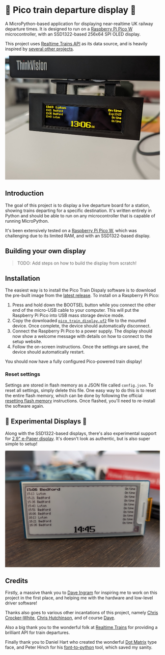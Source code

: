 # 🚂 Pico train departure display 🚂

A MicroPython-based application for displaying near-realtime UK railway
departure times. It is designed to run on a
[Raspberry Pi Pico W](https://www.raspberrypi.com/products/raspberry-pi-pico/)
microcontroller, with an SSD1322-based 256x64 SPI OLED display.

This project uses [Realtime Trains API](https://api.rtt.io/) as its data source,
and is heavily inspired by [several other projects](#credits).

![completed display](docs/images/completed.png)

## Introduction

The goal of this project is to display a live departure board for a station,
showing trains departing for a specific destination. It's written entirely in
Python and should be able to run on any microcontroller that is capable of
running MicroPython.

It's been extensively tested on a
[Raspberry Pi Pico W](https://www.raspberrypi.com/products/raspberry-pi-pico/),
which was challenging due to its limited RAM, and with an SSD1322-based display.

## Building your own display

> TODO: Add steps on how to build the display from scratch!

## Installation

The easiest way is to install the Pico Train Dispaly software is to download the
pre-built image from the
[latest release](http://github.com/tomwardio/pico_train_display/releases/latest).
To install on a Raspberry Pi Pico:

1. Press and hold down the BOOTSEL button while you connect the other end of the
   micro-USB cable to your computer. This will put the Raspberry Pi Pico into
   USB mass storage device mode.
1. Copy the downloaded
   [`pico_train_display.uf2`](https://github.com/tomwardio/pico_train_display/releases/latest/download/pico_train_display.uf2)
   file to the mounted device. Once complete, the device should automatically
   disconnect.
1. Connect the Raspberry Pi Pico to a power supply. The display should now show
   a welcome message with details on how to connect to the setup website.
1. Follow the on-screen instructions. Once the settings are saved, the device
   should automatically restart.

You should now have a fully configured Pico-powered train display!

### Reset settings

Settings are stored in flash memory as a JSON file called `config.json`. To
reset all settings, simply delete this file. One easy way to do this is to reset
the entire flash memory, which can be done by following the official
[resetting flash memory](https://www.raspberrypi.com/documentation/microcontrollers/raspberry-pi-pico.html#resetting-flash-memory)
instructions. Once flashed, you'll need to re-install the software again.

## 🚧 Experimental Displays 🚧

Along with the SSD1322-based displays, there's also experimental support for
[2.9" e-Paper display](https://www.waveshare.com/wiki/Pico-ePaper-2.9-B). It's
doesn't look as authentic, but is also super simple to setup!

![ePaper display](docs/images/epaper_display.png)

## Credits

Firstly, a massive thank you to [Dave Ingram](https://github.com/dingram) for
inspiring me to work on this project in the first place, and helping me with the
hardware and low-level driver software!

Thanks also goes to various other incantations of this project, namely
[Chris Crocker-White](https://github.com/chrisys/train-departure-display),
[Chris Hutchinson](https://github.com/chrishutchinson/train-departure-screen),
and of course [Dave](https://github.com/dingram/uk-train-display).

Also a big thank you to the wonderful folk at
[Realtime Trains](https://www.realtimetrains.co.uk/) for providing a brilliant
API for train departures.

Finally thank you to Daniel Hart who created the wonderful
[Dot Matrix](https://github.com/DanielHartUK/Dot-Matrix-Typeface) type face, and
Peter Hinch for his
[font-to-python](https://github.com/peterhinch/micropython-font-to-py) tool,
which saved my sanity.
